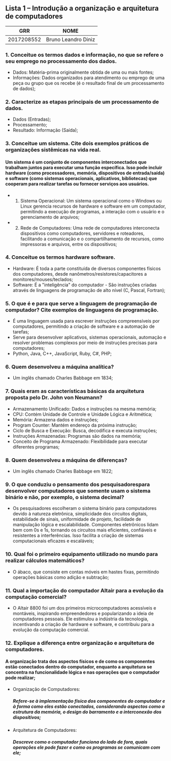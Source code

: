 ## Lista 1 – Introdução a organização e arquitetura de computadores

| GRR | NOME |
| ------ | ------ |
| 2017208552 | Bruno Leandro Diniz |

### 1. Conceitue os termos dados e informação, no que se refere o seu emprego no processamento dos dados.
* Dados: Matéria-prima originalmente obtida de uma ou mais fontes;
* Informações: Dados organizados para atendimento ou emprego de uma peça ou grupo que os recebe (é o resultado final de um processamento de dados);

### 2. Caracterize as etapas principais de um processamento de dados.
* Dados (Entradas);
* Processamento;
* Resultado: Informação (Saída);

### 3. Conceitue um sistema. Cite dois exemplos práticos de organizações sistêmicas na vida real.
#### Um sistema é um conjunto de componentes interconectados que trabalham juntos para executar uma função específica. Isso pode incluir hardware (como processadores, memória, dispositivos de entrada/saída) e software (como sistemas operacionais, aplicativos, bibliotecas) que cooperam para realizar tarefas ou fornecer serviços aos usuários.
* 1. Sistema Operacional: Um sistema operacional como o Windows ou Linux gerencia recursos de hardware e software em um computador, permitindo a execução de programas, a interação com o usuário e o gerenciamento de arquivos;
* 2. Rede de Computadores: Uma rede de computadores interconecta dispositivos como computadores, servidores e roteadores, facilitando a comunicação e o compartilhamento de recursos, como impressoras e arquivos, entre os dispositivos;

### 4. Conceitue os termos hardware software.
* Hardware: É toda a parte constituída de diversos componentes físicos dos computadores, desde nanômetros/resistores/capacitores a monitores/mouses/teclados;
* Software: É a "inteligência" do computador - São instruções criadas através de linguagens de programação de alto nível (C, Pascal, Fortran);

### 5. O que é e para que serve a linguagem de programação de computador? Cite exemplos de linguagens de programação.
* É uma linguagem usada para escrever instruções compreensíveis por computadores, permitindo a criação de software e a automação de tarefas;
* Serve para desenvolver aplicativos, sistemas operacionais, automação e resolver problemas complexos por meio de instruções precisas para computadores;
* Python, Java, C++, JavaScript, Ruby, C#, PHP;

### 6. Quem desenvolveu a máquina analítica?
* Um inglês chamado Charles Babbage em 1834;

### 7. Quais eram as características básicas da arquitetura proposta pelo Dr. John von Neumann?
* Armazenamento Unificado: Dados e instruções na mesma memória;
* CPU: Contém Unidade de Controle e Unidade Lógica e Aritmética;
* Memória: Armazena dados e instruções;
* Program Counter: Mantém endereço da próxima instrução;
* Ciclo de Busca e Execução: Busca, decodifica e executa instruções;
* Instruções Armazenadas: Programas são dados na memória;
* Conceito de Programa Armazenado: Flexibilidade para executar diferentes programas;

### 8. Quem desenvolveu a máquina de diferenças?
* Um inglês chamado Charles Babbage em 1822;

### 9. O que conduziu o pensamento dos pesquisadorespara desenvolver computadores que somente usam o sistema binário e não, por exemplo, o sistema decimal?
* Os pesquisadores escolheram o sistema binário para computadores devido à natureza eletrônica, simplicidade dos circuitos digitais, estabilidade de sinais, uniformidade de projeto, facilidade de manipulação lógica e escalabilidade. Componentes eletrônicos lidam bem com 0s e 1s, tornando os circuitos mais eficientes, confiáveis e resistentes a interferências. Isso facilita a criação de sistemas computacionais eficazes e escaláveis;

### 10. Qual foi o primeiro equipamento utilizado no mundo para realizar cálculos matemáticos?
* O ábaco, que consiste em contas móveis em hastes fixas, permitindo operações básicas como adição e subtração;

### 11. Qual a importação do computador Altair para a evolução da computação comercial?
* O Altair 8800 foi um dos primeiros microcomputadores acessíveis e montáveis, inspirando empreendedores e popularizando a ideia de computadores pessoais. Ele estimulou a indústria da tecnologia, incentivando a criação de hardware e software, e contribuiu para a evolução da computação comercial.

### 12. Explique a diferença entre organização e arquitetura de computadores.
#### A organização trata dos aspectos físicos e de como os componentes estão conectados dentro do computador, enquanto a arquitetura se concentra na funcionalidade lógica e nas operações que o computador pode realizar;
* Organização de Computadores:
    ##### Refere-se à implementação física dos componentes do computador e à forma como eles estão conectados, considerando aspectos como a estrutura da memória, o design do barramento e a interconexão dos dispositivos;
* Arquitetura de Computadores:
    ##### Descreve como o computador funciona do lado de fora, quais operações ele pode fazer e como os programas se comunicam com ele;